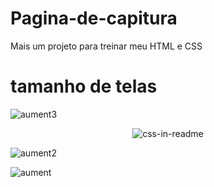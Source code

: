 # Pagina-de-capitura
Mais um projeto para treinar meu HTML e CSS

#  tamanho de telas
![aument3](https://user-images.githubusercontent.com/101673432/174418376-9c1723c2-f410-446f-ae05-5d5de18242c7.png) 

<div align="center">
    <img src="https://user-images.githubusercontent.com/101673432/174418432-a0ca2234-77e1-454c-bd17-df225c4bfdc2.png"  alt="css-in-readme">
</div>


![aument2](https://user-images.githubusercontent.com/101673432/174418432-a0ca2234-77e1-454c-bd17-df225c4bfdc2.png)



![aument](https://user-images.githubusercontent.com/101673432/174418551-9f296940-8aab-4886-a964-6b8104999d69.png)

